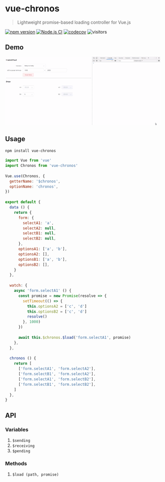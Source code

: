 # vue-chronos

> Lightweight promise-based loading controller for Vue.js

[![npm version](https://img.shields.io/npm/v/vue-chronos)](https://www.npmjs.com/package/vue-chronos)
[![Node.js CI](https://github.com/iendeavor/vue-chronos/workflows/Node.js%20CI/badge.svg?branch=develop)](https://github.com/iendeavor/vue-chronos/actions?query=workflow%3A%22Node.js+CI%22+branch%3Adevelop)
[![codecov](https://codecov.io/gh/iendeavor/vue-chronos/branch/develop/graph/badge.svg)](https://codecov.io/gh/iendeavor/vue-chronos)
![visitors](https://visitor-badge.glitch.me/badge?page_id=iendeavor.vue-chronos)

## Demo

![Basic usage](./images/basic-usage.gif)

## Usage

```sh
npm install vue-chronos
```

```js
import Vue from 'vue'
import Chronos from 'vue-chronos'

Vue.use(Chronos, {
  getterName: '$chronos',
  optionName: 'chronos',
})

export default {
  data () {
    return {
      form: {
        selectA1: 'a',
        selectA2: null,
        selectB1: null,
        selectB2: null,
      },
      optionsA1: ['a', 'b'],
      optionsA2: [],
      optionsB1: ['a', 'b'],
      optionsB2: [],
    }
  },

  watch: {
    async 'form.selectA1' () {
      const promise = new Promise(resolve => {
        setTimeout(() => {
          this.optionsA2 = ['c', 'd']
          this.optionsB2 = ['c', 'd']
          resolve()
        }, 1000)
      })

      await this.$chronos.$load('form.selectA1', promise)
    },
  },

  chronos () {
    return [
      ['form.selectA1', 'form.selectA2'],
      ['form.selectB1', 'form.selectA2'],
      ['form.selectA1', 'form.selectB2'],
      ['form.selectB1', 'form.selectB2'],
    ]
  },
}
```

## API

### Variables
1. `$sending`
2. `$receiving`
3. `$pending`

### Methods
1. `$load (path, promise)`
